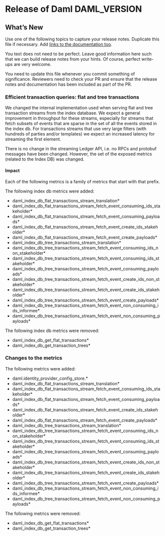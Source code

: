 # Release of Daml DAML_VERSION

## What’s New

Use one of the following topics to capture your release notes. Duplicate this file if necessary.
Add [links to the documentation too](https://docs.daml.com/DAML_VERSION/about.html).

You text does not need to be perfect. Leave good information here such that we can build release notes from your hints.
Of course, perfect write-ups are very welcome.

You need to update this file whenever you commit something of significance. Reviewers need to check your PR 
and ensure that the release notes and documentation has been included as part of the PR.


### Efficient transaction queries: flat and tree transactions

We changed the internal implementation used when serving flat and tree transaction streams from the index database.
We expect a general improvement in throughput for these streams, especially for streams that fetch subsets of events
that are sparse in the set of all the events stored in the index db.
For transactions streams that use very large filters (with hundreds of parties and/or templates) we expect 
an increased latency for streaming the first element.

There is no change in the streaming Ledger API, i.e. no RPCs and protobuf messages have been changed. 
However, the set of the exposed metrics (related to the Index DB) was changed.

#### Impact
Each of the following metrics is a family of metrics that start with that prefix.

The following index db metrics were added:
- daml_index_db_flat_transactions_stream_translation*
- daml_index_db_flat_transactions_stream_fetch_event_consuming_ids_stakeholder*
- daml_index_db_flat_transactions_stream_fetch_event_consuming_payloads*
- daml_index_db_flat_transactions_stream_fetch_event_create_ids_stakeholder*
- daml_index_db_flat_transactions_stream_fetch_event_create_payloads*
- daml_index_db_tree_transactions_stream_translation*
- daml_index_db_tree_transactions_stream_fetch_event_consuming_ids_non_stakeholder*
- daml_index_db_tree_transactions_stream_fetch_event_consuming_ids_stakeholder*
- daml_index_db_tree_transactions_stream_fetch_event_consuming_payloads*
- daml_index_db_tree_transactions_stream_fetch_event_create_ids_non_stakeholder*
- daml_index_db_tree_transactions_stream_fetch_event_create_ids_stakeholder*
- daml_index_db_tree_transactions_stream_fetch_event_create_payloads*
- daml_index_db_tree_transactions_stream_fetch_event_non_consuming_ids_informee*
- daml_index_db_tree_transactions_stream_fetch_event_non_consuming_payloads*

The following index db metrics were removed:
- daml_index_db_get_flat_transactions*
- daml_index_db_get_transaction_trees*

### Changes to the metrics 

The following metrics were added:
- daml.identity_provider_config_store.*
- daml_index_db_flat_transactions_stream_translation*
- daml_index_db_flat_transactions_stream_fetch_event_consuming_ids_stakeholder*
- daml_index_db_flat_transactions_stream_fetch_event_consuming_payloads*
- daml_index_db_flat_transactions_stream_fetch_event_create_ids_stakeholder*
- daml_index_db_flat_transactions_stream_fetch_event_create_payloads*
- daml_index_db_tree_transactions_stream_translation*
- daml_index_db_tree_transactions_stream_fetch_event_consuming_ids_non_stakeholder*
- daml_index_db_tree_transactions_stream_fetch_event_consuming_ids_stakeholder*
- daml_index_db_tree_transactions_stream_fetch_event_consuming_payloads*
- daml_index_db_tree_transactions_stream_fetch_event_create_ids_non_stakeholder*
- daml_index_db_tree_transactions_stream_fetch_event_create_ids_stakeholder*
- daml_index_db_tree_transactions_stream_fetch_event_create_payloads*
- daml_index_db_tree_transactions_stream_fetch_event_non_consuming_ids_informee*
- daml_index_db_tree_transactions_stream_fetch_event_non_consuming_payloads*

The following metrics were removed:
- daml_index_db_get_flat_transactions*
- daml_index_db_get_transaction_trees*
